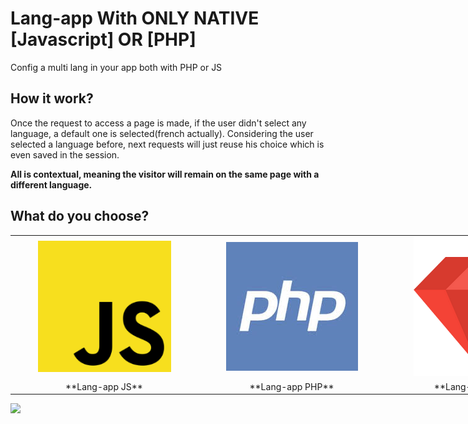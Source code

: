 # Lang-app With **ONLY NATIVE** [Javascript] OR [PHP]
Config a multi lang in your app both with PHP or JS

## How it work?
Once the request to access a page is made, if the user didn't select any language, a default one is selected(french actually). Considering the user selected a language before, next requests will just reuse his choice which is even saved in the session.

**All is contextual, meaning the visitor will remain on the same page with a different language.**
## What do you choose?

<table style="width: 900px;">
  <tr>
    <td style="width: 450px;">
      <center>
        <a href="https://github.com/Sanix-Darker/Lang-app/tree/master/JS">
          <img src="img/js.PNG">
        </a>
      </center>
    </td>
    <td style="width: 450px;">
      <center>
        <a href="https://github.com/Sanix-Darker/Lang-app/tree/master/PHP">
          <img src="img/php.PNG">
        </a>
      </center>
    </td>
    <td style="width: 450px;">
      <center>
        <a href="https://github.com/Sanix-Darker/Lang-app/tree/master/RUBY">
          <img src="img/ruby.PNG">
        </a>
      </center>
    </td>
    <tr>
      <td>
        <center>
          **Lang-app JS**
        </center>
      </td>
      <td>
        <center>
          **Lang-app PHP**
        </center>
      </td>
      <td>
        <center>
          **Lang-app RUBY**
        </center>
      </td>
    </tr>
  </tr>
</table>

<img src="https://raw.githubusercontent.com/Sanix-Darker/Lang-app/master/JS/img/capture.png" >
